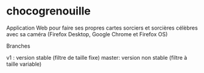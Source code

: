 # chocogrenouille
Application Web pour faire ses propres cartes sorciers et sorcières célèbres avec sa caméra (Firefox Desktop, Google Chrome et Firefox OS)

Branches

v1 : version stable (filtre de taille fixe)
master: version non stable (filtre à taille variable)
